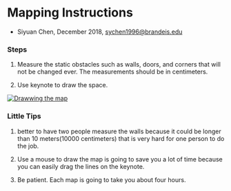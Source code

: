 # Mapping Instructions

* Siyuan Chen, December 2018, sychen1996@brandeis.edu

### Steps
1. Measure the static obstacles such as walls, doors, and corners that will not
be changed ever. The measurements should be in centimeters.

2. Use keynote to draw the space.

[![Drawwing the map](https://img.youtube.com/vi/fmXNYL2Ym28/0.jpg)](https://www.youtube.com/watch?v=fmXNYL2Ym28 "Drawwing the map")

### Little Tips

1. better to have two people measure the walls because it could be longer than
10 meters(10000 centimeters) that is very hard for one person to do the job.

2. Use a mouse to draw the map is going to save you a lot of time because
you can easily drag the lines on the keynote.

3. Be patient. Each map is going to take you about four hours.
